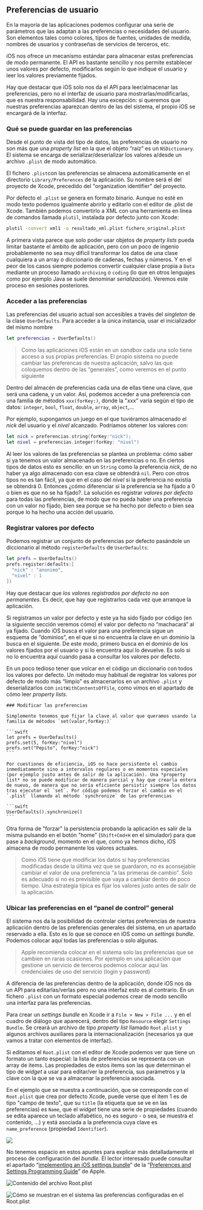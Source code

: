 ## Preferencias de usuario

En la mayoría de las aplicaciones podemos configurar una serie de parámetros que las adaptan a las preferencias o necesidades del usuario. Son elementos tales como colores, tipos de fuentes, unidades de medida, nombres de usuarios y contraseñas de servicios de terceros, etc.

iOS nos ofrece un mecanismo estándar para almacenar estas preferencias de modo permanente. El API es bastante sencillo y nos permite establecer unos valores por defecto, modificarlos según lo que indique el usuario y leer los valores previamente fijados. 

Hay que destacar que iOS solo nos da el API para leer/almacenar las preferencias, pero no el interfaz de usuario para mostrarlas/modificarlas, que es nuestra responsabilidad. Hay una excepción: si queremos que nuestras preferencias aparezcan dentro de las del sistema, el propio iOS se encargará de la interfaz.

### Qué se puede guardar en las preferencias

Desde el punto de vista del tipo de datos, las preferencias de usuario no son más que una *property list* en la que el objeto “raíz” es un `NSDictionary`. El sistema se encarga de serializar/deserializar los valores a/desde un archivo `.plist` de modo automático.

El fichero `.plist`con las preferencias se almacena automáticamente en el directorio `Library/Preferences` de la aplicación. Su nombre será el del proyecto de Xcode, precedido del "organization identifier" del proyecto. 

Por defecto el `.plist` se genera en formato binario. Aunque no esté en modo texto podemos igualmente abrirlo y editarlo con el editor de .plist de Xcode. También podemos convertirlo a XML con una herramienta en línea de comandos llamada `plutil`, instalada por defecto junto con Xcode:

```bash
plutil -convert xml1 -o resultado_xml.plist fichero_original.plist
```

A primera vista parece que solo poder usar objetos de *property lists* pueda limitar bastante el ámbito de aplicación, pero con un poco de ingenio probablemente no sea muy difícil transformar los datos de una clase cualquiera a un array o diccionario de cadenas, fechas y números. Y en el peor de los casos siempre podemos convertir cualquier clase propia a `Data` mediante un proceso llamado `archiving` o `coding` (lo que en otros lenguajes como por ejemplo Java se suele denominar *serialización*). Veremos este proceso en sesiones posteriores.

### Acceder a las preferencias

Las preferencias del usuario actual son accesibles a través del *singleton* de la clase `UserDefaults`. Para acceder a la única instancia, usar el inicializador del mismo nombre

```swift
let preferencias = UserDefaults()
```

> Como las aplicaciones iOS están en un *sandbox* cada una solo tiene acceso a sus propias preferencias. El propio sistema no puede cambiar las preferencas de nuestra aplicación, salvo las que coloquemos dentro de las “generales”, como veremos en el punto siguiente

Dentro del almacén de preferencias cada una de ellas tiene una clave, que será una cadena, y un valor. Así, podemos acceder a una preferencia con una familia de métodos `xxx(forKey:)`, donde la "xxx" varía según el tipo de datos: `integer`, `bool`, `float`, `double`, `array`, `object`,…

Por ejemplo, supongamos un juego en el que tuviéramos almacenado el *nick* del usuario y el *nivel* alcanzado. Podríamos obtener los valores con:

```swift
let nick = preferencias.string(forKey:"nick");
let nivel = preferencias.integer(forKey: "nivel")
```

Al leer los valores de las preferencias se plantea un problema: cómo saber si ya tenemos un valor almacenado en las preferencias o no. En ciertos tipos de datos esto es sencillo: en un `String` como la preferencia *nick*, de no haber ya algo almacenado con esa clave se obtendrá `nil`. Pero con otros tipos no es tan fácil, ya que en el caso del *nivel* si la preferencia no existía se obtendrá 0. Entonces ¿cómo diferenciar si la preferencia se ha fijado a 0 o bien es que no se ha fijado?. La solución es registrar *valores por defecto* para todas las preferencias, de modo que no pueda haber una preferencia con un valor no fijado, bien sea porque se ha hecho por defecto o bien sea porque lo ha hecho una acción del usuario.

### Registrar valores por defecto

Podemos registrar un conjunto de preferencias por defecto pasándole un diccionario al método `registerDefaults` de `UserDefaults`:

```swift
let prefs = UserDefaults()
prefs.register(defaults:[
  "nick" : "anonimo",
  "nivel" : 1
])
```

Hay que destacar que *los valores registrados por defecto no son permanentes*. Es decir, que hay que registrarlos cada vez que arranque la aplicación.

Si registramos un valor por defecto y este ya ha sido fijado por código (en la siguiente sección veremos cómo) el valor por defecto no “machacará” al ya fijado. Cuando iOS busca el valor para una preferencia sigue un esquema de “dominios”, en el que si no encuentra la clave en un dominio la busca en el siguiente. De este modo, primero busca en el dominio de los valores fijados por el usuario y si lo encuentra aquí lo devuelve. Es solo si no lo encuentra aquí cuando pasa a consultar los valores por defecto.

En un poco tedioso tener que volcar en el código un diccionario con todos los valores por defecto. Un método muy habitual de registrar los valores por defecto de modo más “limpio” es almacenarlos en un archivo `.plist` y deserializarlos con `initWithContentsOfFile`, como vimos en el apartado de cómo leer *property lists*.

    ### Modificar las preferencias

    Simplemente tenemos que fijar la clave al valor que queramos usando la familia de métodos `set(valor,forKey:)`

    ```swift
    let prefs = UserDefaults()
    prefs.set(5, forKey:"nivel")
    prefs.set("Pepito", forKey:"nick")
    ```

    Por cuestiones de eficiencia, iOS no hace persistente el cambio inmediatamente sino a intervalos regulares o en momentos especiales (por ejemplo justo antes de salir de la aplicación). Una *property list* no se puede modificar de manera parcial y hay que crearla entera de nuevo, de manera que no sería eficiente persistir siempre los datos tras ejecutar el `set`. Por código podemos forzar el cambio en el `.plist` llamando al método `synchronize` de las preferencias

    ```swift
    UserDefaults().synchronize()
    ```

Otra forma de "forzar" la persistencia probando la aplicación es salir de la misma pulsando en el botón "home" (`Shift+Cmd+H` en el simulador) para que pase a *background*, momento en el que, como ya hemos dicho, iOS almacena de modo permanente los valores actuales. 

> Como iOS tiene que modificar los datos si hay preferencias modificadas desde la última vez que se guardaron, no es aconsejable cambiar el valor de una preferencia “a las primeras de cambio”. Solo es adecuado si no es previsible que vaya a cambiar dentro de poco tiempo. Una estrategia típica es fijar los valores justo antes de salir de la aplicación.

### Ubicar las preferencias en el “panel de control” general

El sistema nos da la posibilidad de controlar ciertas preferencias de nuestra aplicación dentro de las preferencias generales del sistema, en un apartado reservado a ella. Esto es lo que se conoce en iOS como un *settings bundle*. Podemos colocar aquí todas las preferencias o solo algunas.

> Apple recomienda colocar en el sistema solo las preferencias que se cambien en raras ocasiones. Por ejemplo en una aplicación que gestione un servicio de terceros podemos colocar aquí las credenciales de uso del servicio (login y password)

A diferencia de las preferencias dentro de la aplicación, donde iOS nos da un API para editarlas/verlas pero no una interfaz esto es al contrario. En un fichero `.plist` con un formato especial podemos crear de modo sencillo una interfaz para las preferencias. 

Para crear un *settings bundle* en Xcode ir a `File > New > File ...` y en el cuadro de diálogo que aparecerá, dentro del tipo `Resource` elegir  `Settings Bundle`. Se creará un archivo de tipo *property list* llamado `Root.plist` y algunos archivos auxiliares para la internacionalización (necesarios ya que vamos a tratar con elementos de interfaz).

Si editamos el `Root.plist` con el editor de Xcode podemos ver que tiene un formato un tanto especial: la lista de preferencias se representa con un array de items. Las propiedades de estos items son las que determinan el tipo de *widget* a usar para editar/ver la preferencia, sus parámetros y la clave con la que se va a almacenar la preferencia asociada. 

En el ejemplo que se muestra a continuación, que se corresponde con el `Root.plist` que crea por defecto Xcode, puede verse que el item 1 es de tipo "campo de texto", que su `title` (la etiqueta que se ve en las preferencias) es `Name`, que el *widget* tiene una serie de propiedades (cuando se edita aparece un teclado alfabético,  no es seguro - o sea, se muestra el contenido, …) y está asociada a la preferencia cuya clave es `name_preference` (propiedad `Identifier`). 

![](img/root.plist.png)

No tenemos espacio en estos apuntes para explicar más detalladamente el proceso de configuración del *bundle*. El lector interesado puede consultar el apartado “[implementing an iOS settings bundle](https://developer.apple.com/library/ios/documentation/Cocoa/Conceptual/UserDefaults/Preferences/Preferences.html)” de la “[Preferences and Settings Programming Guide](https://developer.apple.com/library/ios/documentation/Cocoa/Conceptual/UserDefaults/Introduction/Introduction.html#//apple_ref/doc/uid/10000059i-CH1-SW1)” de Apple.

![](img/root.plist.png "Contenido del archivo Root.plist")

![](img/settings.png "Cómo se muestran en el sistema las preferencias configuradas en el Root.plist")
